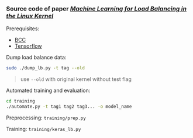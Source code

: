 ### Source code of paper [*Machine Learning for Load Balancing in the Linux Kernel*](https://doi.org/10.1145/3409963.3410492)

Prerequisites:

- [BCC](https://github.com/iovisor/bcc)
- [Tensorflow](https://www.tensorflow.org/)


Dump load balance data:
``` bash
sudo ./dump_lb.py -t tag --old
```
> use `--old` with original kernel without test flag


Automated training and evaluation:
```bash 
cd training
./automate.py -t tag1 tag2 tag3... -o model_name
```

Preprocessing: `training/prep.py`

Training: `training/keras_lb.py`
